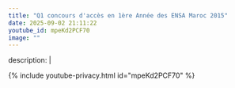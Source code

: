 ```yaml
---
title: "Q1 concours d'accès en 1ère Année des ENSA Maroc 2015"
date: 2025-09-02 21:11:22 
youtube_id: mpeKd2PCF70
image: ""
---
```

description: |
  
{% include youtube-privacy.html id="mpeKd2PCF70" %}
